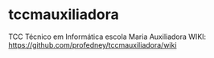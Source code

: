 # tccmauxiliadora
TCC Técnico em Informática escola Maria Auxiliadora
WIKI: https://github.com/profedney/tccmauxiliadora/wiki

